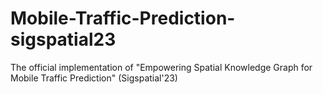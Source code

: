 # Mobile-Traffic-Prediction-sigspatial23
The official implementation of "Empowering Spatial Knowledge Graph for Mobile Traffic Prediction" (Sigspatial'23)
